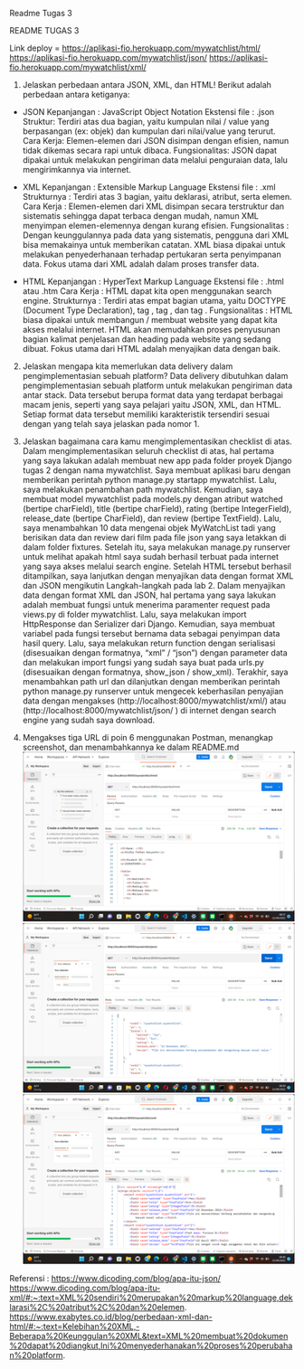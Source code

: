 Readme Tugas 3

README TUGAS 3

Link deploy = 
https://aplikasi-fio.herokuapp.com/mywatchlist/html/
https://aplikasi-fio.herokuapp.com/mywatchlist/json/ 
https://aplikasi-fio.herokuapp.com/mywatchlist/xml/ 

1.	Jelaskan perbedaan antara JSON, XML, dan HTML!
Berikut adalah perbedaan antara ketiganya:
-	JSON 
Kepanjangan : JavaScript Object Notation 
Ekstensi file : .json
Struktur: Terdiri atas dua bagian, yaitu kumpulan nilai / value yang berpasangan (ex: objek) dan kumpulan dari nilai/value yang terurut. 
Cara Kerja: Elemen-elemen dari JSON disimpan dengan efisien, namun tidak dikemas secara rapi untuk dibaca. 
Fungsionalitas: JSON dapat dipakai untuk melakukan pengiriman data melalui penguraian data, lalu mengirimkannya via internet. 

-	XML 
Kepanjangan : Extensible Markup Language 
Ekstensi file : .xml
Strukturnya : Terdiri atas 3 bagian, yaitu deklarasi, atribut, serta elemen. 
Cara Kerja : Elemen-elemen dari XML disimpan secara terstruktur dan sistematis sehingga dapat terbaca dengan mudah, namun XML menyimpan elemen-elemennya dengan kurang efisien. 
Fungsionalitas : Dengan keunggulannya pada data yang sistematis, pengguna dari XML bisa memakainya untuk memberikan catatan. XML biasa dipakai untuk melakukan penyederhanaan terhadap pertukaran serta penyimpanan data. Fokus utama dari XML adalah dalam proses transfer data.  

-	HTML 
Kepanjangan : HyperText Markup Language
Ekstensi file : .html atau .htm
Cara Kerja : HTML dapat kita open menggunakan search engine.
Strukturnya : Terdiri atas empat bagian utama, yaitu DOCTYPE (Document Type Declaration), tag <html>, tag <head>, dan tag <body>. 
Fungsionalitas : HTML biasa dipakai untuk membangun / membuat website yang dapat kita akses melalui internet. HTML akan memudahkan proses penyusunan bagian kalimat penjelasan dan heading pada website yang sedang dibuat. Fokus utama dari HTML adalah menyajikan data dengan baik.

2.	Jelaskan mengapa kita memerlukan data delivery dalam pengimplementasian sebuah platform?
Data delivery dibutuhkan dalam pengimplementasian sebuah platform untuk melakukan pengiriman data antar stack. Data tersebut berupa format data yang terdapat berbagai macam jenis, seperti yang saya pelajari yaitu JSON, XML, dan HTML. Setiap format data tersebut memiliki karakteristik tersendiri sesuai dengan yang telah saya jelaskan pada nomor 1.

3.	Jelaskan bagaimana cara kamu mengimplementasikan checklist di atas.
Dalam mengimplementasikan seluruh checklist di atas, hal pertama yang saya lakukan adalah membuat new app pada folder proyek Django tugas 2 dengan nama mywatchlist. Saya membuat aplikasi baru dengan memberikan perintah python manage.py startapp mywatchlist. Lalu, saya melakukan penambahan path mywatchlist. Kemudian, saya membuat model mywatchlist pada models.py dengan atribut watched (bertipe charField), title (bertipe charField), rating (bertipe IntegerField), release_date (bertipe CharField), dan review (bertipe TextField). Lalu, saya menambahkan 10 data mengenai objek MyWatchList tadi yang berisikan data dan review dari film pada file json yang saya letakkan di dalam folder fixtures. Setelah itu, saya melakukan manage.py runserver untuk melihat apakah html saya sudah berhasil terbuat pada internet yang saya akses melalui search engine. Setelah HTML tersebut berhasil ditampilkan, saya lanjutkan dengan menyajikan data dengan format XML dan JSON mengikutin Langkah-langkah pada lab 2.
Dalam menyajikan data dengan format XML dan JSON, hal pertama yang saya lakukan adalah membuat fungsi untuk menerima paramenter request pada views.py di folder mywatchlist. Lalu, saya melakukan import HttpResponse dan Serializer dari Django. Kemudian, saya membuat variabel pada fungsi tersebut bernama data sebagai penyimpan data hasil query. Lalu, saya melakukan return function dengan serialisasi (disesuaikan dengan formatnya, “xml” / “json”) dengan parameter data dan melakukan import fungsi yang sudah saya buat pada urls.py (disesuaikan dengan formatnya, show_json / show_xml). Terakhir, saya menambahkan path url dan dilanjutkan dengan memberikan perintah  python manage.py runserver untuk mengecek keberhasilan penyajian data dengan mengakses (http://localhost:8000/mywatchlist/xml/) atau (http://localhost:8000/mywatchlist/json/ ) di internet dengan search engine yang sudah saya download.

4. Mengakses tiga URL di poin 6 menggunakan Postman, menangkap screenshot, dan menambahkannya ke dalam README.md
![Postman_html](/Postman_html.png)
![Postman_json](/Postman_json.png)
![Postman_xml](/Postman_xml.png)


Referensi :
https://www.dicoding.com/blog/apa-itu-json/
https://www.dicoding.com/blog/apa-itu-xml/#:~:text=XML%20sendiri%20merupakan%20markup%20language,deklarasi%2C%20atribut%2C%20dan%20elemen.  
https://www.exabytes.co.id/blog/perbedaan-xml-dan-html/#:~:text=Kelebihan%20XML,-Beberapa%20Keunggulan%20XML&text=XML%20membuat%20dokumen%20dapat%20diangkut,Ini%20menyederhanakan%20proses%20perubahan%20platform. 
